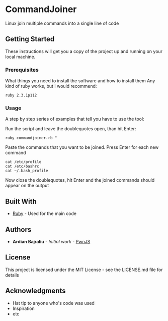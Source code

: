 # CommandJoiner

Linux join multiple commands into a single line of code

## Getting Started

These instructions will get you a copy of the project up and running on your local machine.

### Prerequisites

What things you need to install the software and how to install them
Any kind of ruby works, but I would recommend:
```
ruby 2.3.1p112
```

### Usage

A step by step series of examples that tell you have to use the tool:

Run the script and leave the doublequotes open, than hit Enter:
```
ruby commandjoiner.rb "
```

Paste the commands that you want to be joined. Press Enter for each new command
```
cat /etc/profile
cat /etc/bashrc
cat ~/.bash_profile
```

Now close the doublequotes, hit Enter and the joined commands should appear on the output

## Built With

* [Ruby](https://www.ruby-lang.org/) - Used for the main code

## Authors

* **Ardian Bajraliu** - *Initial work* - [PwnJS](https://github.com/pwnjs)

## License

This project is licensed under the MIT License - see the LICENSE.md file for details

## Acknowledgments

* Hat tip to anyone who's code was used
* Inspiration
* etc


